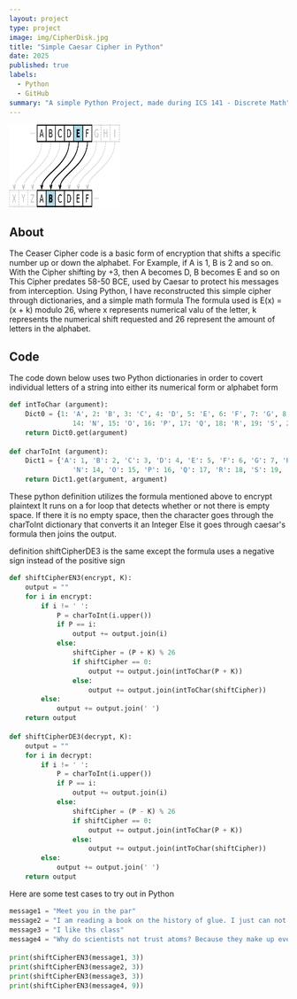 ```yaml
---
layout: project
type: project
image: img/CipherDisk.jpg
title: "Simple Caesar Cipher in Python"
date: 2025
published: true
labels:
  - Python
  - GitHub
summary: "A simple Python Project, made during ICS 141 - Discrete Math"
---
```


<img src="/img/CaesarCipher.png" alt="Caesar Cipher Example" width="200" height="150">

## About

The Ceaser Cipher code is a basic form of encryption that shifts a specific number up or down the alphabet. 
For Example, if A is 1, B is 2 and so on. With the Cipher shifting by +3, then A becomes D, B becomes E and so on
This Cipher predates 58-50 BCE, used by Caesar to protect his messages from interception. 
Using Python, I have reconstructed this simple cipher through dictionaries, and a simple math formula
The formula used is E(x) = (x + k) modulo 26, where x represents numerical valu of the letter, k represents the numerical shift requested
and 26 represent the amount of letters in the alphabet.

## Code

The code down below uses two Python dictionaries in order to covert individual letters of a string into either its numerical form or alphabet form

```python
def intToChar (argument):
    Dict0 = {1: 'A', 2: 'B', 3: 'C', 4: 'D', 5: 'E', 6: 'F', 7: 'G', 8: 'H', 9: 'I', 10: 'J', 11: 'K', 12: 'L', 13: 'M', 
                14: 'N', 15: 'O', 16: 'P', 17: 'Q', 18: 'R', 19: 'S', 20: 'T', 21: 'U', 22: 'V', 23: 'W', 24: 'X', 25: 'Y', 26: 'Z'}
    return Dict0.get(argument)

def charToInt (argument):
    Dict1 = {'A': 1, 'B': 2, 'C': 3, 'D': 4, 'E': 5, 'F': 6, 'G': 7, 'H': 8, 'I': 9, 'J': 10, 'K': 11, 'L': 12, 'M': 13, 
                'N': 14, 'O': 15, 'P': 16, 'Q': 17, 'R': 18, 'S': 19, 'T': 20, 'U': 21, 'V': 22, 'W': 23, 'X': 24, 'Y': 25, 'Z': 26 }
    return Dict1.get(argument, argument)
```

These python definition utilizes the formula mentioned above to encrypt plaintext
It runs on a for loop that detects whether or not there is empty space.
If there it is no empty space, then the character goes through the charToInt dictionary that converts it an Integer
Else it goes through caesar's formula then joins the output.

definition shiftCipherDE3 is the same except the formula uses a negative sign instead of the positive sign


```python
def shiftCipherEN3(encrypt, K):
    output = ""
    for i in encrypt:
        if i != ' ':
            P = charToInt(i.upper())
            if P == i:
                output += output.join(i)
            else:
                shiftCipher = (P + K) % 26
                if shiftCipher == 0:
                    output += output.join(intToChar(P + K))
                else:
                    output += output.join(intToChar(shiftCipher))
        else:
            output += output.join(' ')
    return output

def shiftCipherDE3(decrypt, K):
    output = ""
    for i in decrypt:
        if i != ' ':
            P = charToInt(i.upper())
            if P == i:
                output += output.join(i)
            else:
                shiftCipher = (P - K) % 26
                if shiftCipher == 0:
                    output += output.join(intToChar(P + K))
                else:
                    output += output.join(intToChar(shiftCipher))
        else:
            output += output.join(' ')
    return output
```

Here are some test cases to try out in Python

```python
message1 = "Meet you in the par"
message2 = "I am reading a book on the history of glue. I just can not seem to put it down"
message3 = "I like ths class"
message4 = "Why do scientists not trust atoms? Because they make up everything."

print(shiftCipherEN3(message1, 3))
print(shiftCipherEN3(message2, 3))
print(shiftCipherEN3(message3, 3))
print(shiftCipherEN3(message4, 9))
```
